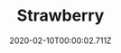 ---
templateKey: blog-post
title: Strawberry
type: fruit
description: A sweet, juicy favorite with an appealing red color
featuredpost: false
date: 2020-02-10T00:00:02.711Z
featuredimage: /img/Strawberry.png
sellPrice: 120
tags:
  - Spring
  - Maru
  - Demetrius
  - edible
  - fruit
  - Demetrius
  - Maru
---
